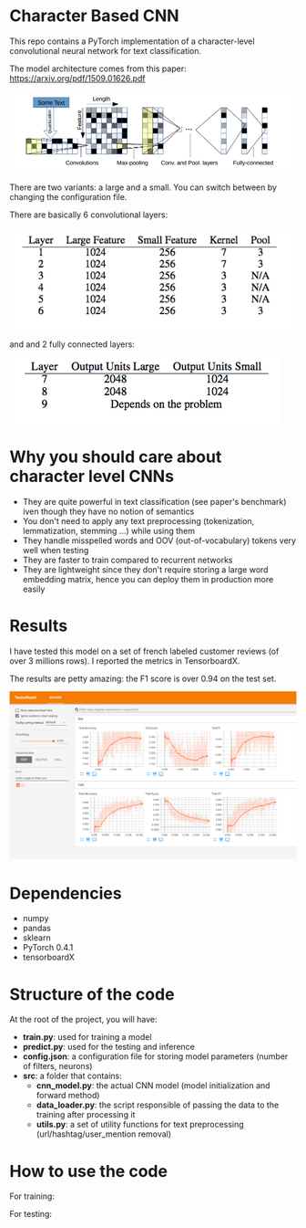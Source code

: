 # Character Based CNN

This repo contains a PyTorch implementation of a character-level convolutional neural network for text classification.

The model architecture comes from this paper: https://arxiv.org/pdf/1509.01626.pdf

![Network architecture](plots/character_cnn.png)

There are two variants: a large and a small. You can switch between by changing the configuration file.

There are basically 6 convolutional layers:

![Conv layers](plots/conv_layers.png)

and and 2 fully connected layers:

![Fully connected layers](plots/fc_layers.png)


# Why you should care about character level CNNs

- They are quite powerful in text classification (see paper's benchmark) iven though they have no notion of semantics
- You don't need to apply any text preprocessing (tokenization, lemmatization, stemming ...) while using them
- They handle misspelled words and OOV (out-of-vocabulary) tokens very well when testing
- They are faster to train compared to recurrent networks
- They are lightweight since they don't require storing a large word embedding matrix, hence you can deploy them in production more easily

# Results

I have tested this model on a set of french labeled customer reviews (of over 3 millions rows). I reported the metrics in TensorboardX. 

The results are petty amazing: the F1 score is over 0.94 on the test set.


![Training metrics](plots/training_metrics.PNG)

# Dependencies

- numpy 
- pandas
- sklearn
- PyTorch 0.4.1
- tensorboardX

# Structure of the code

At the root of the project, you will have:

- **train.py**: used for training a model
- **predict.py**: used for the testing and inference
- **config.json**: a configuration file for storing model parameters (number of filters, neurons)
- **src**: a folder that contains:
  - **cnn_model.py**: the actual CNN model (model initialization and forward method)
  - **data_loader.py**: the script responsible of passing the data to the training after processing it
  - **utils.py**: a set of utility functions for text preprocessing (url/hashtag/user_mention removal)

# How to use the code

For training:


For testing:




